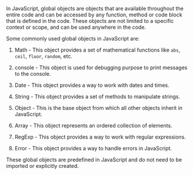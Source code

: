 In JavaScript, global objects are objects that are available throughout the entire code and can be accessed by any function, method or code block that is defined in the code. These objects are not limited to a specific context or scope, and can be used anywhere in the code.

Some commonly used global objects in JavaScript are:

1. Math - This object provides a set of mathematical functions like `abs`, `ceil`, `floor`, `random`, etc.

2. console - This object is used for debugging purpose to print messages to the console.

3. Date - This object provides a way to work with dates and times.

4. String - This object provides a set of methods to manipulate strings.

5. Object - This is the base object from which all other objects inherit in JavaScript.

6. Array - This object represents an ordered collection of elements.

7. RegExp - This object provides a way to work with regular expressions.

8. Error - This object provides a way to handle errors in JavaScript.

These global objects are predefined in JavaScript and do not need to be imported or explicitly created.
